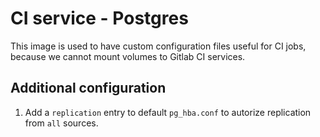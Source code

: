 # CI service - Postgres

This image is used to have custom configuration files useful for CI jobs, because we cannot mount volumes to Gitlab CI services.

## Additional configuration

1. Add a `replication` entry to default `pg_hba.conf` to autorize replication from `all` sources.
